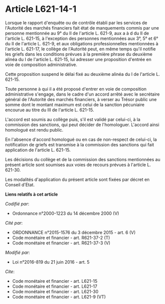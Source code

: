 # Article L621-14-1

Lorsque le rapport d'enquête ou de contrôle établi par les services de l'Autorité des marchés financiers fait état de
manquements commis par une personne mentionnée au 9° du II de l'article L. 621-9, aux  a à d du II de l'article L. 621-15, à
l'exception des personnes mentionnées aux 3°, 5° et 6° du II de l'article L. 621-9, et aux obligations professionnelles
mentionnées à l'article L. 621-17, le collège de l'Autorité peut, en même temps qu'il notifie les griefs dans les conditions
prévues à la première phrase du deuxième alinéa du I de l'article L. 621-15, lui adresser une proposition d'entrée en voie de
composition administrative. 

Cette proposition suspend le délai fixé au deuxième alinéa du I de l'article L. 621-15. 

Toute personne à qui il a été proposé d'entrer en voie de composition administrative s'engage, dans le cadre d'un accord
arrêté avec le secrétaire général de l'Autorité des marchés financiers, à verser au Trésor public une somme dont le montant
maximum est celui de la sanction pécuniaire encourue au titre du III de l'article L. 621-15. 

L'accord est soumis au collège puis, s'il est validé par celui-ci, à la commission des sanctions, qui peut décider de
l'homologuer. L'accord ainsi homologué est rendu public. 

En l'absence d'accord homologué ou en cas de non-respect de celui-ci, la notification de griefs est transmise à la commission
des sanctions qui fait application de l'article L. 621-15. 

Les décisions du collège et de la commission des sanctions mentionnées au présent article sont soumises aux voies de recours
prévues à l'article L. 621-30. 

Les modalités d'application du présent article sont fixées par décret en Conseil d'Etat.

**Liens relatifs à cet article**

_Codifié par_:

  - Ordonnance n°2000-1223 du 14 décembre 2000 (V)

_Cité par_:

  - ORDONNANCE n°2015-1576 du 3 décembre 2015 - art. 6 (V)
  - Code monétaire et financier - art. R621-37-2 (T)
  - Code monétaire et financier - art. R621-37-3 (V)

_Modifié par_:

  - Loi n°2016-819 du 21 juin 2016 - art. 5

_Cite_:

  - Code monétaire et financier - art. L621-15
  - Code monétaire et financier - art. L621-17
  - Code monétaire et financier - art. L621-30
  - Code monétaire et financier - art. L621-9 (VT)

